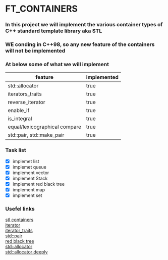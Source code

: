 # FT_CONTAINERS
### In this project we will implement the various container types of C++ standard template library aka STL
### WE conding in C++98, so any new feature of the containers will not be implemented

### At below some of what we will implement
feature | implemented
------- | -----------
std::allocator | true
iterators_traits | true
reverse_iterator | true
enable_if | true
is_integral | true
equal/lexicographical compare | true
std::pair, std::make_pair | true

### Task list
- [x] implemet list
- [x] implemet queue
- [x] implement vector
- [x] implement Stack
- [X] implement red black tree
- [X] implement map
- [X] implement set

### Usefel links
[stl containers](https://www.cplusplus.com/reference/stl/) <br />
[iterator](https://www.cplusplus.com/reference/iterator/iterator/?kw=iterator) <br />
[iterator_traits](https://www.cplusplus.com/reference/iterator/iterator_traits/?kw=iterator_traits) <br />
[std::pair](https://www.cplusplus.com/reference/utility/pair/?kw=pair) <br />
[red black tree](https://www.codesdope.com/course/data-structures-red-black-trees/) <br />
[std::allocator](https://www.cplusplus.com/reference/memory/allocator/?kw=allocator) <br />
[std::allocator deeply](http://www.open-std.org/jtc1/sc22/wg21/docs/papers/2016/p0310r0.pdf) <br />

